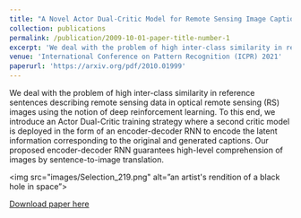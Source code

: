 ```yaml
---
title: "A Novel Actor Dual-Critic Model for Remote Sensing Image Captioning"
collection: publications
permalink: /publication/2009-10-01-paper-title-number-1
excerpt: 'We deal with the problem of high inter-class similarity in reference sentences describing remote sensing data in optical remote sensing (RS) images using the notion of deep reinforcement learning. To this end, we introduce an Actor Dual-Critic training strategy where a second critic model is deployed in the form of an encoder-decoder RNN to encode the latent information corresponding to the original and generated captions. Our proposed encoder-decoder RNN guarantees high-level comprehension of images by sentence-to-image translation.'
venue: 'International Conference on Pattern Recognition (ICPR) 2021'
paperurl: 'https://arxiv.org/pdf/2010.01999'
---
```

We deal with the problem of high inter-class similarity in reference sentences describing remote sensing data in optical remote sensing (RS) images using the notion of deep reinforcement learning. To this end, we introduce an Actor Dual-Critic training strategy where a second critic model is deployed in the form of an encoder-decoder RNN to encode the latent information corresponding to the original and generated captions. Our proposed encoder-decoder RNN guarantees high-level comprehension of images by sentence-to-image translation.

<img src="images/Selection_219.png" alt=”an artist's rendition of a black hole in space”>


[Download paper here](https://arxiv.org/pdf/2010.01999)


